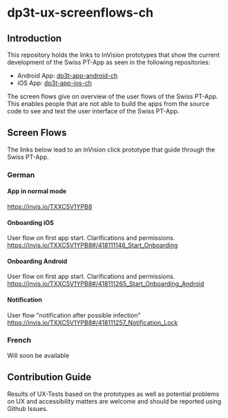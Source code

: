 # dp3t-ux-screenflows-ch

## Introduction
This repository holds the links to InVision prototypes that show the current development of the Swiss PT-App as seen in the following repositories:
* Android App: [dp3t-app-android-ch](https://github.com/DP-3T/dp3t-app-android-ch)
* iOS App: [dp3t-app-ios-ch](https://github.com/DP-3T/dp3t-app-ios-ch)

The screen flows give on overview of the user flows of the Swiss PT-App. This enables people that are not able to build the apps from the source code to see and test the user interface of the Swiss PT-App.

## Screen Flows
The links below lead to an InVision click prototype that guide through the Swiss PT-App.
### German
#### App in normal mode
https://invis.io/TXXC5V1YPB8

#### Onboarding iOS
User flow on first app start. Clarifications and permissions.
https://invis.io/TXXC5V1YPB8#/418111146_Start_Onboarding

#### Onboarding Android
User flow on first app start. Clarifications and permissions.
https://invis.io/TXXC5V1YPB8#/418111265_Start_Onboarding_Android

#### Notification
User flow "notification after possible infection"
https://invis.io/TXXC5V1YPB8#/418111257_Notification_Lock

### French
Will soon be available

## Contribution Guide
Results of UX-Tests based on the prototypes as well as potential problems on UX and accessibility matters are welcome and should be reported using Github Issues.
